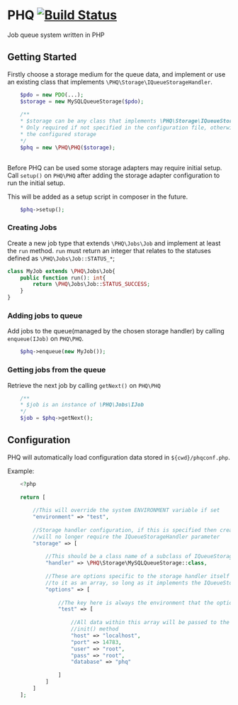 # PHQ [![Build Status](https://travis-ci.com/Ellie42/PHQ.svg?branch=master)](https://travis-ci.com/Ellie42/PHQ)

Job queue system written in PHP

## Getting Started

Firstly choose a storage medium for the queue data, and implement or use an existing class that implements `\PHQ\Storage\IQueueStorageHandler`.

```php
    $pdo = new PDO(...);
    $storage = new MySQLQueueStorage($pdo);
    
    /**
    * $storage can be any class that implements \PHQ\Storage\IQueueStorageHandler
    * Only required if not specified in the configuration file, otherwise, this instance will override
    * the configured storage
    */
    $phq = new \PHQ\PHQ($storage);
    
```

Before PHQ can be used some storage adapters may require initial setup.
Call `setup()` on `PHQ\PHQ` after adding the storage adapter configuration to run
the initial setup.

This will be added as a setup script in composer in the future.

```php
    $phq->setup();
```


### Creating Jobs

Create a new job type that extends `\PHQ\Jobs\Job` and implement at least the `run` method.
`run` must return an integer that relates to the statuses defined as `\PHQ\Jobs\Job::STATUS_*`;

```php
class MyJob extends \PHQ\Jobs\Job{
    public function run(): int{
        return \PHQ\Jobs\Job::STATUS_SUCCESS;
    }
}
```

### Adding jobs to queue

Add jobs to the queue(managed by the chosen storage handler) by calling `enqueue(IJob)` on `PHQ\PHQ`.

```php
    $phq->enqueue(new MyJob());
``` 

### Getting jobs from the queue

Retrieve the next job by calling `getNext()` on `PHQ\PHQ`

```php
    /**
    * $job is an instance of \PHQ\Jobs\IJob
    */
    $job = $phq->getNext();
```

## Configuration

PHQ will automatically load configuration data stored in `${cwd}/phqconf.php`.

Example:
```php
    <?php
    
    return [
        
        //This will override the system ENVIRONMENT variable if set 
        "environment" => "test",
        
        //Storage handler configuration, if this is specified then creating a new instance of PHQ
        //will no longer require the IQueueStorageHandler parameter  
        "storage" => [
            
            //This should be a class name of a subclass of IQueueStorageHandler
            "handler" => \PHQ\Storage\MySQLQueueStorage::class,
            
            //These are options specific to the storage handler itself and will be passed directly 
            //to it as an array, so long as it implements the IQueueStorageConfigurable interface
            "options" => [
                 
                //The key here is always the environment that the options should be valid for
                "test" => [
                    
                    //All data within this array will be passed to the IQueueStorageConfigurable 
                    //init() method
                    "host" => "localhost",
                    "port" => 14783,
                    "user" => "root",
                    "pass" => "root",
                    "database" => "phq"
                    
                ] 
            ]
        ]
    ];
```
